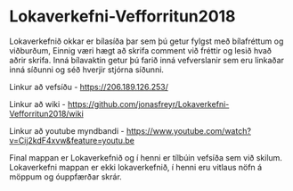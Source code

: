 # Lokaverkefni-Vefforritun2018
Lokaverkefnið okkar er bílasíða þar sem þú getur fylgst með bílafréttum og viðburðum, Einnig væri hægt að skrifa comment við fréttir og lesið hvað aðrir skrifa. Inná bílavaktin getur þú farið inná vefverslanir sem eru linkaðar inná síðunni og séð hverjir stjórna síðunni.

Linkur að vefsíðu - https://206.189.126.253/

Linkur að wiki - https://github.com/jonasfreyr/Lokaverkefni-Vefforritun2018/wiki

Linkur að youtube myndbandi - https://www.youtube.com/watch?v=Cij2kdF4xvw&feature=youtu.be

Final mappan er Lokaverkefnið og í henni er tílbúin vefsíða sem við skilum. Lokaverkefni mappan er ekki lokaverkefnið, í henni eru vitlaus nöfn á möppum og óuppfærðar skrár. 
